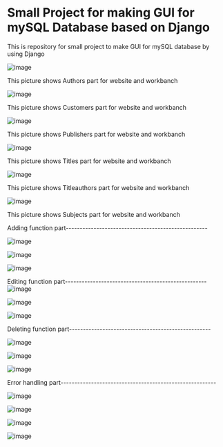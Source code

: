 # Small Project for making GUI for mySQL Database based on Django

This is repository for small project to make GUI for mySQL database by using Django

![image](https://user-images.githubusercontent.com/65998859/166858949-e42c1c1c-e67b-4c20-b895-9b685850a8d5.png)

This picture shows Authors part for website and workbanch




![image](https://user-images.githubusercontent.com/65998859/166858958-1fb89331-4739-4de2-8683-89a7cd1c592b.png)


This picture shows Customers part for website and workbanch

![image](https://user-images.githubusercontent.com/65998859/166858965-0750646a-8dae-4977-9541-5140c4414497.png)



This picture shows Publishers part for website and workbanch

![image](https://user-images.githubusercontent.com/65998859/166858970-14a1f599-d0cb-4370-9b0e-9742a6a65a6c.png)



This picture shows Titles part for website and workbanch

![image](https://user-images.githubusercontent.com/65998859/166858986-57a91916-4440-4d5d-9a12-5b43f66f23eb.png)


This picture shows Titleauthors part for website and workbanch




![image](https://user-images.githubusercontent.com/65998859/166858991-a4f2f794-e2a1-4327-9b2b-f1933e28a2cd.png)

This picture shows Subjects part for website and workbanch


Adding function part---------------------------------------------------

![image](https://user-images.githubusercontent.com/65998859/166859002-2f068a5e-696b-404a-af8b-3dc358187bd4.png)


![image](https://user-images.githubusercontent.com/65998859/166859010-f3b65da9-9ddc-452c-a5d7-db05dc0decfc.png)


![image](https://user-images.githubusercontent.com/65998859/166859017-b7638428-c0ef-4462-85f7-06cc197fe720.png)




Editing function part---------------------------------------------------
![image](https://user-images.githubusercontent.com/65998859/166859024-8fc30d37-cf4e-449f-bdf0-4d823f8acb41.png)


![image](https://user-images.githubusercontent.com/65998859/166859031-8098fa2a-990d-4cd9-8a11-7c2f41532818.png)


![image](https://user-images.githubusercontent.com/65998859/166859033-be77ca67-33e6-4fd6-be2a-4ded57bf812c.png)



Deleting function part---------------------------------------------------

![image](https://user-images.githubusercontent.com/65998859/166859035-d6f1c68d-18bb-4c33-a815-d6082c320316.png)


![image](https://user-images.githubusercontent.com/65998859/166859040-8a90e9af-4712-4039-89c9-d147ea01672c.png)


![image](https://user-images.githubusercontent.com/65998859/166859047-b14df9ab-8585-472e-82d3-d74c5d136617.png)


Error handling part--------------------------------------------------------

![image](https://user-images.githubusercontent.com/65998859/166859054-0cc12ede-1c45-4e91-9d93-a3927f2ce91c.png)


![image](https://user-images.githubusercontent.com/65998859/166859061-b214d059-9a27-48f8-918f-3c718f969a73.png)


![image](https://user-images.githubusercontent.com/65998859/166859066-660d4071-14d4-4f8c-ba3c-e1d5813c60be.png)


![image](https://user-images.githubusercontent.com/65998859/166859078-d7819376-de81-4dfd-83dc-c26b7c948e90.png)
